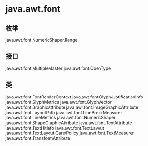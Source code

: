 # java.awt.font

## 枚举

java.awt.font.NumericShaper.Range

## 接口

java.awt.font.MultipleMaster
java.awt.font.OpenType

## 类

java.awt.font.FontRenderContext
java.awt.font.GlyphJustificationInfo
java.awt.font.GlyphMetrics
java.awt.font.GlyphVector
java.awt.font.GraphicAttribute
java.awt.font.ImageGraphicAttribute
java.awt.font.LayoutPath
java.awt.font.LineBreakMeasurer
java.awt.font.LineMetrics
java.awt.font.NumericShaper
java.awt.font.ShapeGraphicAttribute
java.awt.font.TextAttribute
java.awt.font.TextHitInfo
java.awt.font.TextLayout
java.awt.font.TextLayout.CaretPolicy
java.awt.font.TextMeasurer
java.awt.font.TransformAttribute




